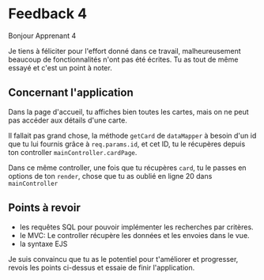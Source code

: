# Feedback 4

Bonjour Apprenant 4

Je tiens à féliciter pour l'effort donné dans ce travail, malheureusement beaucoup de fonctionnalités n'ont pas été écrites.
Tu as tout de même essayé et c'est un point à noter.

## Concernant l'application

Dans la page d'accueil, tu affiches bien toutes les cartes, mais on ne peut pas accéder aux détails d'une carte.

Il fallait pas grand chose, la méthode `getCard` de `dataMapper` à besoin d'un id que tu lui fournis grâce à `req.params.id`, et cet ID, tu le récupères depuis ton controller `mainController.cardPage`.

Dans ce même controller, une fois que tu récupères `card`, tu le passes en options de ton `render`, chose que tu as oublié en ligne 20 dans `mainController`

## Points à revoir

- les requêtes SQL pour pouvoir implémenter les recherches par critères.
- le MVC: Le controller récupère les données et les envoies dans le vue.
- la syntaxe EJS

Je suis convaincu que tu as le potentiel pour t'améliorer et progresser, revois les points ci-dessus et essaie de finir l'application.
